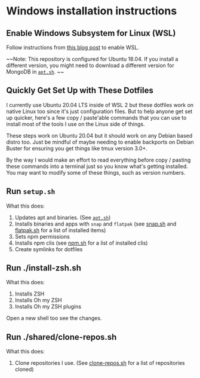 # Windows installation instructions

## Enable Windows Subsystem for Linux (WSL)

Follow instructions from [this blog post](https://learn.microsoft.com/en-us/windows/wsl/install) to enable WSL.

~~Note: This repository is configured for Ubuntu 18.04. If you install a different version, you might need to download a different version for MongoDB in [`apt.sh`](windows/apt.sh). ~~

## Quickly Get Set Up with These Dotfiles

I currently use Ubuntu 20.04 LTS inside of WSL 2 but these dotfiles work on native
Linux too since it's just configuration files. But to help anyone get set up
quicker, here's a few copy / paste'able commands that you can use to install
most of the tools I use on the Linux side of things.

These steps work on Ubuntu 20.04 but it should work on any Debian based distro
too. Just be mindful of maybe needing to enable backports on Debian Buster for
ensuring you get things like tmux version 3.0+.

By the way I would make an effort to read everything before copy / pasting
these commands into a terminal just so you know what's getting installed. You
may want to modify some of these things, such as version numbers.

## Run `setup.sh`

What this does:

1. Updates apt and binaries. (See [`apt.sh`](linux/apt.sh))
2. Installs binaries and apps with `snap` and `flatpak` (see [snap.sh](linux/snap.sh) and [flatpak.sh](linux/flatpak.sh) for a list of installed items)
3. Sets npm permissions
4. Installs npm clis (see [npm.sh](shared/npm.sh) for a list of installed clis)
5. Create symlinks for dotfiles

## Run ./install-zsh.sh

What this does:

1. Installs ZSH
2. Installs Oh my ZSH
3. Installs Oh my ZSH plugins

Open a new shell too see the changes.

## Run ./shared/clone-repos.sh

What this does:

1. Clone repositories I use. (See [clone-repos.sh](shared/clone-repos.sh) for a list of repositories cloned)
